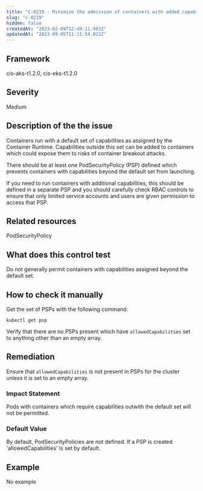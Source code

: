 ```yaml
---
title: "C-0219 - Minimize the admission of containers with added capabilities"
slug: "c-0219"
hidden: false
createdAt: "2023-02-09T12:49:11.993Z"
updatedAt: "2023-09-05T11:11:54.022Z"
---
```

## Framework
cis-aks-t1.2.0, cis-eks-t1.2.0
## Severity
Medium
## Description of the the issue
Containers run with a default set of capabilities as assigned by the Container Runtime. Capabilities outside this set can be added to containers which could expose them to risks of container breakout attacks.

 There should be at least one PodSecurityPolicy (PSP) defined which prevents containers with capabilities beyond the default set from launching.

 If you need to run containers with additional capabilities, this should be defined in a separate PSP and you should carefully check RBAC controls to ensure that only limited service accounts and users are given permission to access that PSP.
## Related resources
PodSecurityPolicy
## What does this control test
Do not generally permit containers with capabilities assigned beyond the default set.
## How to check it manually
Get the set of PSPs with the following command:

 
```
kubectl get psp

```
 Verify that there are no PSPs present which have `allowedCapabilities` set to anything other than an empty array.
## Remediation
Ensure that `allowedCapabilities` is not present in PSPs for the cluster unless it is set to an empty array.
### Impact Statement
Pods with containers which require capabilities outwith the default set will not be permitted.
### Default Value
By default, PodSecurityPolicies are not defined. If a PSP is created 'allowedCapabilities' is set by default.
## Example
No example